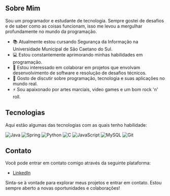 ## Sobre Mim

Sou um programador e estudante de tecnologia. Sempre gostei de desafios e de saber como as coisas funcionam, isso me levou a mergulhar profundamente no mundo da programação.

- 📚 Atualmente estou cursando Segurança da Informação na Universidade Municipal de São Caetano do Sul.
- 💻 Estou constantemente aprimorando minhas habilidades em programação.
- 👯 Estou interessado em colaborar em projetos que envolvam desenvolvimento de software e resolução de desafios técnicos.
- 💬 Gosto de discutir sobre programação, tecnologia e suas aplicações no mundo real.
- ⚡ Sou apaixonado por artes marciais, video games e um bom rock 'n' roll.

## Tecnologias

Aqui estão algumas das tecnologias com as quais tenho habilidade:

![Java](https://img.shields.io/badge/Java-ED8B00?style=for-the-badge&logo=openjdk&logoColor=white)
![Spring](https://img.shields.io/badge/Spring-6DB33F?style=for-the-badge&logo=spring&logoColor=white)
![Python](https://img.shields.io/badge/python-3670A0?style=for-the-badge&logo=python&logoColor=ffdd54)
![C](https://img.shields.io/badge/C-00599C?style=for-the-badge&logo=c&logoColor=white)
![JavaScript](https://img.shields.io/badge/JavaScript-323330?style=for-the-badge&logo=javascript&logoColor=F7DF1E)
![MySQL](https://img.shields.io/badge/MySQL-00000F?style=for-the-badge&logo=mysql&logoColor=white)
![Git](https://img.shields.io/badge/GIT-E44C30?style=for-the-badge&logo=git&logoColor=white)

## Contato

Você pode entrar em contato comigo através da seguinte plataforma:

- [LinkedIn](https://www.linkedin.com/in/guilhermepolesi/)


Sinta-se à vontade para explorar meus projetos e entrar em contato. Estou sempre aberto a novas oportunidades e colaborações!

